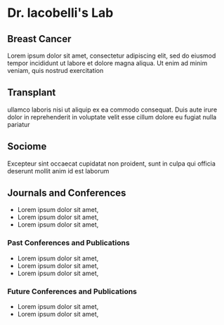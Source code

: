 # Dr. Iacobelli's Lab
## Breast Cancer
Lorem ipsum dolor sit amet, consectetur adipiscing elit, sed do eiusmod tempor incididunt ut labore et dolore magna aliqua. Ut enim ad minim veniam, quis nostrud exercitation
## Transplant
ullamco laboris nisi ut aliquip ex ea commodo consequat. Duis aute irure dolor in reprehenderit in voluptate velit esse cillum dolore eu fugiat nulla pariatur
## Sociome
Excepteur sint occaecat cupidatat non proident, sunt in culpa qui officia deserunt mollit anim id est laborum
## Journals and Conferences
- Lorem ipsum dolor sit amet,
- Lorem ipsum dolor sit amet,
- Lorem ipsum dolor sit amet,
### Past Conferences and Publications
- Lorem ipsum dolor sit amet,
- Lorem ipsum dolor sit amet,
- Lorem ipsum dolor sit amet,
### Future Conferences and Publications
- Lorem ipsum dolor sit amet,
- Lorem ipsum dolor sit amet,

